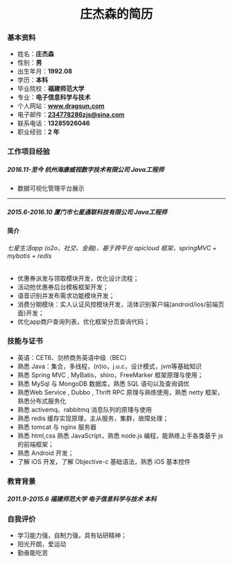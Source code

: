 # <center> 庄杰森的简历</center >

### 基本资料
* 姓名：**庄杰森**
* 性别：**男**
* 出生年月：**1992.08**
* 学历：**本科**
* 毕业院校：**福建师范大学**
* 专业：**电子信息科学与技术**
* 个人网站：**www.dragsun.com**
* 电子邮件：**234778286zjs@sina.com**
* 联系电话：**13285926046**
* 职业经验：**2 年**

### 工作项目经验
##### 2016.11-至今  杭州海康威视数字技术有限公司  Java工程师
* 数据可视化管理平台展示

-------

##### 2015.6-2016.10  厦门市七星通联科技有限公司  Java工程师

**简介**
###### 七星生活app (o2o、社交、金融)，基于跨平台 apicloud 框架，springMVC + mybatis + redis
* 优惠券派发与领取模块开发，优化设计流程；
* 活动抢优惠券后台模板框架开发；
* 语音识别并发布需求功能模块开发；
* 消费分期模块：实人认证风控模块开发，活体识别客户端(android/ios/前端页面)开发；
* 优化app商户查询列表，优化框架分页查询代码；

### 技能与证书

*  英语：CET6、剑桥商务英语中级（BEC） 
* 	熟悉 Java：集合，多线程，(n)io，j.u.c，设计模式，jvm等基础知识
* 	熟悉 Spring MVC , MyBatis，shiro，FreeMarker 框架原理与使用；
* 	熟悉 MySql 与 MongoDB 数据库，熟悉 SQL 语句以及查询调优
* 	熟悉Web Service , Dubbo , Thrift RPC 原理与熟练使用，熟悉 netty 框架，熟悉分布式服务化
* 	熟悉 activemq、rabbitmq 消息队列的原理与使用
* 	熟悉 redis 缓存实现原理，主从服务，集群，故障处理；
* 	熟悉 tomcat 与 nginx 服务器
* 	熟悉 html,css 熟悉 JavaScript，熟悉 node.js 编程，能熟练上手各类基于 js 的前端框架；
* 	熟悉 Android 开发；
* 	了解 iOS 开发，了解 Objective-c 基础语法，熟悉 iOS 基本控件

### 教育背景
##### 2011.9-2015.6         福建师范大学          电子信息科学与技术         本科
### 自我评价
* 学习能力强，自制力强，具有钻研精神；
*	阳光开朗，爱运动
*	勤奋能吃苦


